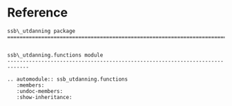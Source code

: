 # Reference

<!--
The content of the {eval-rst} block below is generated by the command:
poetry run sphinx-apidoc -T -f -t ./docs/templates -o ./docs ./src
from the root directory.

You need to rerun the command when python files are added, deleted or renamed.
Copy the content from the generated
ssb_utdanning.rst file to the {eval-rst} block below and
delete the .rst file afterwards.
-->

```{eval-rst}
ssb\_utdanning package
=============================================================================


ssb\_utdanning.functions module
-----------------------------------------------------------------------------

.. automodule:: ssb_utdanning.functions
   :members:
   :undoc-members:
   :show-inheritance:
```
